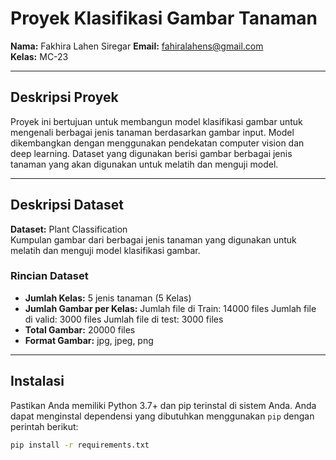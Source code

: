 # Proyek Klasifikasi Gambar Tanaman

**Nama:** Fakhira Lahen Siregar 
**Email:** fahiralahens@gmail.com  
**Kelas:** MC-23

---

## Deskripsi Proyek

Proyek ini bertujuan untuk membangun model klasifikasi gambar untuk mengenali berbagai jenis tanaman berdasarkan gambar input. Model dikembangkan dengan menggunakan pendekatan computer vision dan deep learning. Dataset yang digunakan berisi gambar berbagai jenis tanaman yang akan digunakan untuk melatih dan menguji model.

---

## Deskripsi Dataset

**Dataset:** Plant Classification  
Kumpulan gambar dari berbagai jenis tanaman yang digunakan untuk melatih dan menguji model klasifikasi gambar.

### Rincian Dataset

- **Jumlah Kelas:** 5 jenis tanaman (5 Kelas)
- **Jumlah Gambar per Kelas:** 
Jumlah file di Train: 14000 files
Jumlah file di valid: 3000 files
Jumlah file di test: 3000 files
- **Total Gambar:** 20000 files
- **Format Gambar:** jpg, jpeg, png

---

## Instalasi

Pastikan Anda memiliki Python 3.7+ dan pip terinstal di sistem Anda. Anda dapat menginstal dependensi yang dibutuhkan menggunakan `pip` dengan perintah berikut:

```bash
pip install -r requirements.txt
